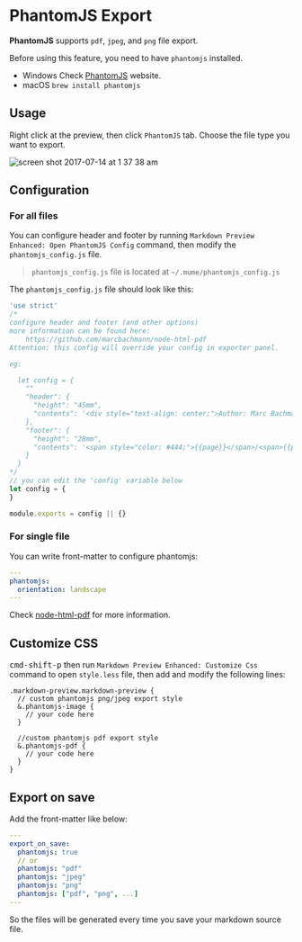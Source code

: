 # PhantomJS Export

**PhantomJS** supports `pdf`, `jpeg`, and `png` file export.

Before using this feature, you need to have `phantomjs` installed.

* Windows
Check [PhantomJS](http://phantomjs.org/) website.
* macOS
`brew install phantomjs`

## Usage
Right click at the preview, then click `PhantomJS` tab.
Choose the file type you want to export.

![screen shot 2017-07-14 at 1 37 38 am](https://user-images.githubusercontent.com/1908863/28201098-0e5fe3be-6835-11e7-8db6-75fe7e5c35c7.png)

## Configuration
### For all files
You can configure header and footer by running `Markdown Preview Enhanced: Open PhantomJS Config` command, then modify the `phantomjs_config.js` file.

> `phantomjs_config.js` file is located at `~/.mume/phantomjs_config.js`

The `phantomjs_config.js` file should look like this:

```javascript
'use strict'
/*
configure header and footer (and other options)
more information can be found here:
    https://github.com/marcbachmann/node-html-pdf
Attention: this config will override your config in exporter panel.

eg:

  let config = {
    ""
    "header": {
      "height": "45mm",
      "contents": '<div style="text-align: center;">Author: Marc Bachmann</div>'
    },
    "footer": {
      "height": "28mm",
      "contents": '<span style="color: #444;">{{page}}</span>/<span>{{pages}}</span>'
    }
  }
*/
// you can edit the 'config' variable below
let config = {
}

module.exports = config || {}
```

### For single file
You can write front-matter to configure phantomjs:

```yaml
---
phantomjs:
  orientation: landscape
---
```

Check [node-html-pdf](https://github.com/marcbachmann/node-html-pdf#options) for more information.

## Customize CSS
<kbd>cmd-shift-p</kbd> then run `Markdown Preview Enhanced: Customize Css` command to open `style.less` file, then add and modify the following lines:
```less
.markdown-preview.markdown-preview {
  // custom phantomjs png/jpeg export style
  &.phantomjs-image {
    // your code here
  }

  //custom phantomjs pdf export style
  &.phantomjs-pdf {
    // your code here
  }
}
```

## Export on save
Add the front-matter like below:
```yaml
---
export_on_save:
  phantomjs: true
  // or
  phantomjs: "pdf"
  phantomjs: "jpeg"
  phantomjs: "png"
  phantomjs: ["pdf", "png", ...]
---
```
So the files will be generated every time you save your markdown source file.
